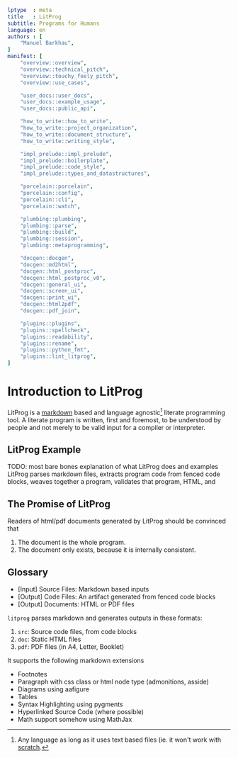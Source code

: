 ```yaml
lptype  : meta
title   : LitProg
subtitle: Programs for Humans
language: en
authors : [
    "Manuel Barkhau",
]
manifest: [
    "overview::overview",
    "overview::technical_pitch",
    "overview::touchy_feely_pitch",
    "overview::use_cases",

    "user_docs::user_docs",
    "user_docs::example_usage",
    "user_docs::public_api",

    "how_to_write::how_to_write",
    "how_to_write::project_organization",
    "how_to_write::document_structure",
    "how_to_write::writing_style",

    "impl_prelude::impl_prelude",
    "impl_prelude::boilerplate",
    "impl_prelude::code_style",
    "impl_prelude::types_and_datastructures",

    "porcelain::porcelain",
    "porcelain::config",
    "porcelain::cli",
    "porcelain::watch",

    "plumbing::plumbing",
    "plumbing::parse",
    "plumbing::build",
    "plumbing::session",
    "plumbing::metaprogramming",

    "docgen::docgen",
    "docgen::md2html",
    "docgen::html_postproc",
    "docgen::html_postproc_v0",
    "docgen::general_ui",
    "docgen::screen_ui",
    "docgen::print_ui",
    "docgen::html2pdf",
    "docgen::pdf_join",

    "plugins::plugins",
    "plugins::spellcheck",
    "plugins::readability",
    "plugins::rename",
    "plugins::python_fmt",
    "plugins::lint_litprog",
]
```

# Introduction to LitProg

LitProg is a [markdown][ref_wiki_markdown] based and language agnostic[^languages_caveat] literate programming tool. A literate program is written, first and foremost, to be understood by people and not merely to be valid input for a compiler or interpreter.


## LitProg Example

TODO: most bare bones explanation of what LitProg does and examples
LitProg parses markdown files, extracts program code from fenced code blocks, weaves together a program, validates that program,   HTML,  and 

## The Promise of LitProg

Readers of html/pdf documents generated by LitProg should be convinced that

 1. The document is the whole program.
 2. The document only exists, because it is internally consistent.
 

## Glossary

- [Input] Source Files: Markdown based inputs
- [Output] Code Files: An artifact generated from fenced code blocks
- [Output] Documents: HTML or PDF files



`litprog` parses markdown and generates outputs in these
formats:

 1. `src`: Source code files, from code blocks
 2. `doc`: Static HTML files
 3. `pdf`: PDF files (in A4, Letter, Booklet)

It supports the following markdown extensions

 - Footnotes
 - Paragraph with css class or html node type (admonitions, asside)
 - Diagrams using aafigure
 - Tables
 - Syntax Highlighting using pygments
 - Hyperlinked Source Code (where possible)
 - Math support somehow using MathJax


[ref_wiki_markdown]: https://en.wikipedia.org/wiki/Markdown

[^languages_caveat]: Any language as long as it uses text based files (ie. it won't work with [scratch](https://scratch.mit.edu/).
